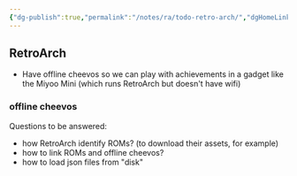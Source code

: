 ```yaml
---
{"dg-publish":true,"permalink":"/notes/ra/todo-retro-arch/","dgHomeLink":true,"dgPassFrontmatter":false,"dgShowBacklinks":true,"dgShowLocalGraph":false}
---
```


## RetroArch
- Have offline cheevos so we can play with achievements in a gadget like the Miyoo Mini (which runs RetroArch but doesn't have wifi)


### offline cheevos

Questions to be answered:

- how RetroArch identify ROMs? (to download their assets, for example)
- how to link ROMs and offline cheevos?
- how to load json files from "disk"
